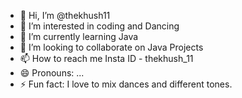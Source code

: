 - 👋 Hi, I’m @thekhush11
- 👀 I’m interested in coding and Dancing
- 🌱 I’m currently learning Java
- 💞️ I’m looking to collaborate on Java Projects
- 📫 How to reach me Insta ID - thekhush_11
- 😄 Pronouns: ...
- ⚡ Fun fact: I love to mix dances and different tones.

<!---
Vihaan1130/Vihaan1130 is a ✨ special ✨ repository because its `README.md` (this file) appears on your GitHub profile.
You can click the Preview link to take a look at your changes.
--->
